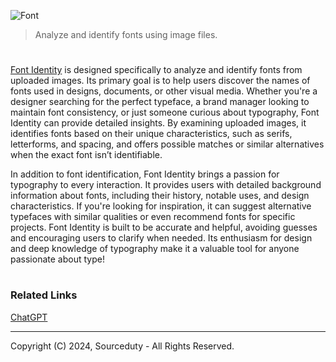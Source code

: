 ![Font](https://github.com/user-attachments/assets/d6531d26-f40c-4ddd-ad37-e892b04bccd0)

> Analyze and identify fonts using image files.
#

[Font Identity](https://chatgpt.com/g/g-H1YnqzAj0-font-identity) is designed specifically to analyze and identify fonts from uploaded images. Its primary goal is to help users discover the names of fonts used in designs, documents, or other visual media. Whether you're a designer searching for the perfect typeface, a brand manager looking to maintain font consistency, or just someone curious about typography, Font Identity can provide detailed insights. By examining uploaded images, it identifies fonts based on their unique characteristics, such as serifs, letterforms, and spacing, and offers possible matches or similar alternatives when the exact font isn’t identifiable.

In addition to font identification, Font Identity brings a passion for typography to every interaction. It provides users with detailed background information about fonts, including their history, notable uses, and design characteristics. If you're looking for inspiration, it can suggest alternative typefaces with similar qualities or even recommend fonts for specific projects. Font Identity is built to be accurate and helpful, avoiding guesses and encouraging users to clarify when needed. Its enthusiasm for design and deep knowledge of typography make it a valuable tool for anyone passionate about type!

#
### Related Links

[ChatGPT](https://github.com/sourceduty/ChatGPT)

***
Copyright (C) 2024, Sourceduty - All Rights Reserved.
